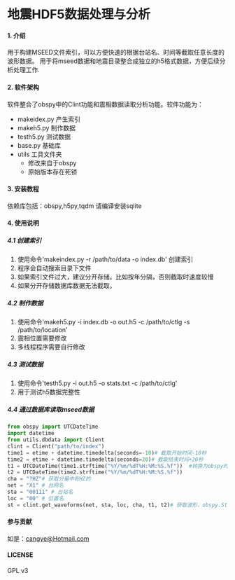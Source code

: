# 地震HDF5数据处理与分析

#### 1. 介绍
用于构建MSEED文件索引，可以方便快速的根据台站名、时间等截取任意长度的波形数据。
用于将mseed数据和地震目录整合成独立的h5格式数据，方便后续分析处理工作.

#### 2. 软件架构
软件整合了obspy中的Clint功能和震相数据读取分析功能。软件功能为：
- makeidex.py 产生索引
- makeh5.py 制作数据
- testh5.py 测试数据
- base.py 基础库
- utils 工具文件夹
  - 修改来自于obspy
  - 原始版本存在死锁

#### 3. 安装教程

依赖库包括：obspy,h5py,tqdm 
请编译安装sqlite
#### 4. 使用说明

##### 4.1 创建索引
   1. 使用命令'makeindex.py -r /path/to/data -o index.db' 创建索引
   2. 程序会自动搜索目录下文件
   3. 如果索引文件过大，建议分开存储。比如按年分隔，否则截取时速度较慢
   4. 如果分开存储数据库数据无法截取。
##### 4.2 制作数据
   1. 使用命令'makeh5.py -i index.db -o out.h5 -c /path/to/ctlg -s /path/to/location'
   2. 震相位置需要修改 
   3. 多线程程序需要自行修改
##### 4.3 测试数据
   1. 使用命令'testh5.py -i out.h5 -o stats.txt -c /path/to/ctlg'
   2. 用于测试h5数据完整性

##### 4.4 通过数据库读取mseed数据
```python 
from obspy import UTCDateTime
import datetime  
from utils.dbdata import Client 
clint = Client("path/to/index")
time1 = etime + datetime.timedelta(seconds=-10)# 截取开始时间-10秒
time2 = etime + datetime.timedelta(seconds=20)# 截取结束时间+20秒
t1 = UTCDateTime(time1.strftime("%Y/%m/%dT%H:%M:%S.%f"))  #转换为obspy时间
t2 = UTCDateTime(time2.strftime("%Y/%m/%dT%H:%M:%S.%f"))  
cha = "?HZ"# 获取分量中有HZ的
net = "X1" # 台网名
sta = "00111" # 台站名
loc = "00" # 位置名
st = clint.get_waveforms(net, sta, loc, cha, t1, t2)# 获取波形，obspy.Stream
```

#### 参与贡献

如是：cangye@Hotmail.com


#### LICENSE 
GPL v3
